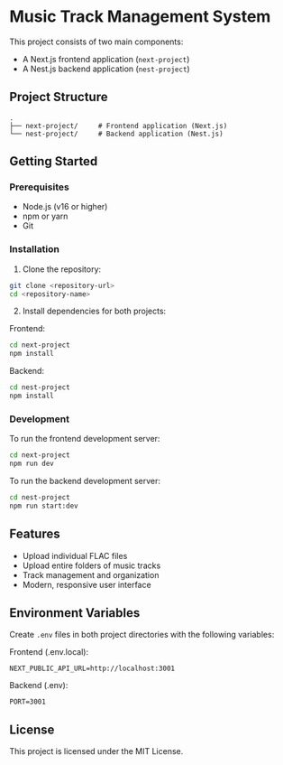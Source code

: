# Music Track Management System

This project consists of two main components:
- A Next.js frontend application (`next-project`)
- A Nest.js backend application (`nest-project`)

## Project Structure

```
.
├── next-project/     # Frontend application (Next.js)
└── nest-project/     # Backend application (Nest.js)
```

## Getting Started

### Prerequisites

- Node.js (v16 or higher)
- npm or yarn
- Git

### Installation

1. Clone the repository:
```bash
git clone <repository-url>
cd <repository-name>
```

2. Install dependencies for both projects:

Frontend:
```bash
cd next-project
npm install
```

Backend:
```bash
cd nest-project
npm install
```

### Development

To run the frontend development server:
```bash
cd next-project
npm run dev
```

To run the backend development server:
```bash
cd nest-project
npm run start:dev
```

## Features

- Upload individual FLAC files
- Upload entire folders of music tracks
- Track management and organization
- Modern, responsive user interface

## Environment Variables

Create `.env` files in both project directories with the following variables:

Frontend (.env.local):
```
NEXT_PUBLIC_API_URL=http://localhost:3001
```

Backend (.env):
```
PORT=3001
```

## License

This project is licensed under the MIT License. 